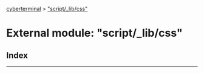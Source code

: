 [cyberterminal](../README.md) > ["script/_lib/css"](../modules/_script__lib_css_.md)

# External module: "script/_lib/css"

## Index

---

